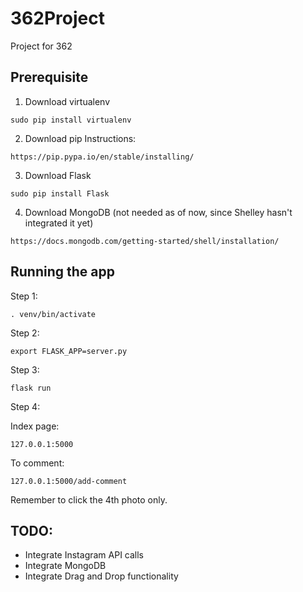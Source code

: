 # 362Project
Project for 362

## Prerequisite
1. Download virtualenv
```
sudo pip install virtualenv
```

2. Download pip
Instructions:
```
https://pip.pypa.io/en/stable/installing/
```

3. Download Flask
```
sudo pip install Flask
```

4. Download MongoDB (not needed as of now, since Shelley hasn't integrated it yet)
```
https://docs.mongodb.com/getting-started/shell/installation/
```

## Running the app

Step 1:
```
. venv/bin/activate
```

Step 2:
```
export FLASK_APP=server.py
```

Step 3:
```
flask run
```

Step 4:

Index page:
```
127.0.0.1:5000
```

To comment:
```
127.0.0.1:5000/add-comment
````
Remember to click the 4th photo only.


## TODO:
* Integrate Instagram API calls
* Integrate MongoDB
* Integrate Drag and Drop functionality
